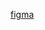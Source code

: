 [figma](https://www.figma.com/design/TFE9CPKgAs2jkgyrTKWjTd/Profile-Card-(Community)?node-id=2-0&node-type=frame&t=TsLDKxExGc84HEKQ-0)